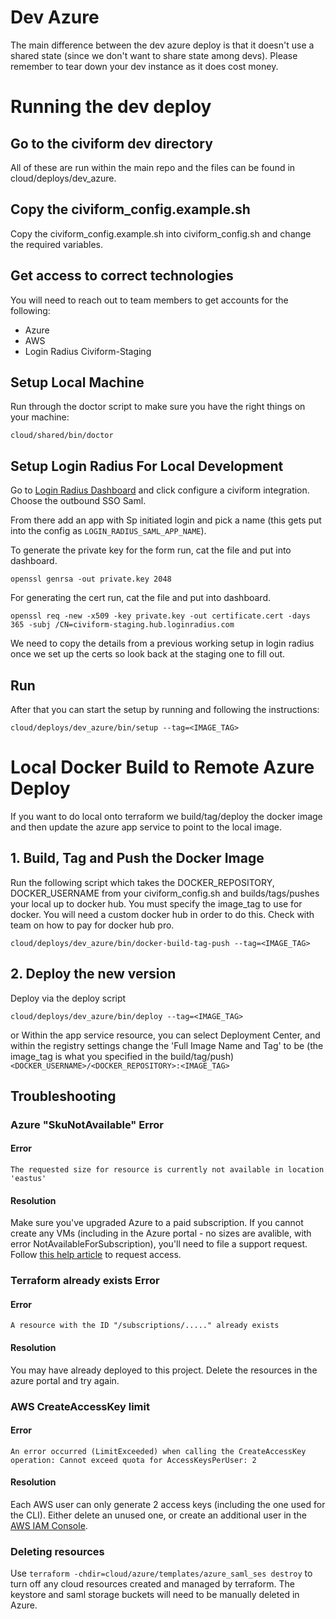 # Dev Azure
The main difference between the dev azure deploy is that it doesn't 
use a shared state (since we don't want to share state among devs). 
Please remember to tear down your dev instance as it does cost money.
# Running the dev deploy
## Go to the civiform dev directory 
All of these are run within the main repo and the files can be found
in cloud/deploys/dev_azure.

## Copy the civiform_config.example.sh
Copy the civiform_config.example.sh into civiform_config.sh and
 change the required variables.

## Get access to correct technologies
You will need to reach out to team members to get accounts for the following:
- Azure
- AWS
- Login Radius Civiform-Staging

## Setup Local Machine
Run through the doctor script to make sure you have the right things on
your machine:

```
cloud/shared/bin/doctor
```

## Setup Login Radius For Local Development
Go to [Login Radius Dashboard](https://dashboard.loginradius.com/) and click
configure a civiform integration. Choose the outbound SSO Saml.

From there add an app with Sp initiated login and pick a name (this gets put
into the config as `LOGIN_RADIUS_SAML_APP_NAME`).

To generate the private key for the form run, cat the file and put into dashboard.
```
openssl genrsa -out private.key 2048
```

For generating the cert run, cat the file and put into dashboard.
```
openssl req -new -x509 -key private.key -out certificate.cert -days 365 -subj /CN=civiform-staging.hub.loginradius.com
```

We need to copy the details from a previous working setup in login radius
once we set up the certs so look back at the staging one to fill out.

## Run
After that you can start the setup by running and following the instructions:

```
cloud/deploys/dev_azure/bin/setup --tag=<IMAGE_TAG>
```

# Local Docker Build to Remote Azure Deploy
If you want to do local onto terraform we build/tag/deploy the docker image
and then update the azure app service to point to the local image.

## 1. Build, Tag and Push the Docker Image
Run the following script which takes the DOCKER_REPOSITORY,
DOCKER_USERNAME from your civiform_config.sh and builds/tags/pushes your local
up to docker hub. You must specify the image_tag to use for docker.
You will need a custom docker hub in order to do this.
Check with team on how to pay for docker hub pro.

```
cloud/deploys/dev_azure/bin/docker-build-tag-push --tag=<IMAGE_TAG>
```

## 2. Deploy the new version

Deploy via the deploy script
```
cloud/deploys/dev_azure/bin/deploy --tag=<IMAGE_TAG>
```
or Within the app service resource, you can select Deployment Center, and within
the registry settings change the 'Full Image Name and Tag' to be (the image_tag
is what you specified in the build/tag/push)
`<DOCKER_USERNAME>/<DOCKER_REPOSITORY>:<IMAGE_TAG>`

## Troubleshooting

### Azure "SkuNotAvailable" Error

#### Error

`The requested size for resource is currently not available in location 'eastus'`

#### Resolution

Make sure you've upgraded Azure to a paid subscription.  If you cannot create
any VMs (including in the Azure portal - no sizes are avalible, with error
NotAvailableForSubscription), you'll need to file a support request.  Follow
[this help article](https://docs.microsoft.com/en-us/troubleshoot/azure/general/region-access-request-process)
to request access.

### Terraform already exists Error

#### Error

`A resource with the ID "/subscriptions/....." already exists`

#### Resolution

You may have already deployed to this project.  Delete the resources in the
azure portal and try again.

### AWS CreateAccessKey limit

#### Error

`An error occurred (LimitExceeded) when calling the CreateAccessKey operation: Cannot exceed quota for AccessKeysPerUser: 2`

#### Resolution

Each AWS user can only generate 2 access keys (including the one used for the
CLI). Either delete an unused one, or create an additional user in the
[AWS IAM Console](https:/console.aws.amazon.com).


### Deleting resources

Use `terraform -chdir=cloud/azure/templates/azure_saml_ses destroy` to turn off
any cloud resources created and managed by terraform.  The keystore and saml
storage buckets will need to be manually deleted in Azure.
